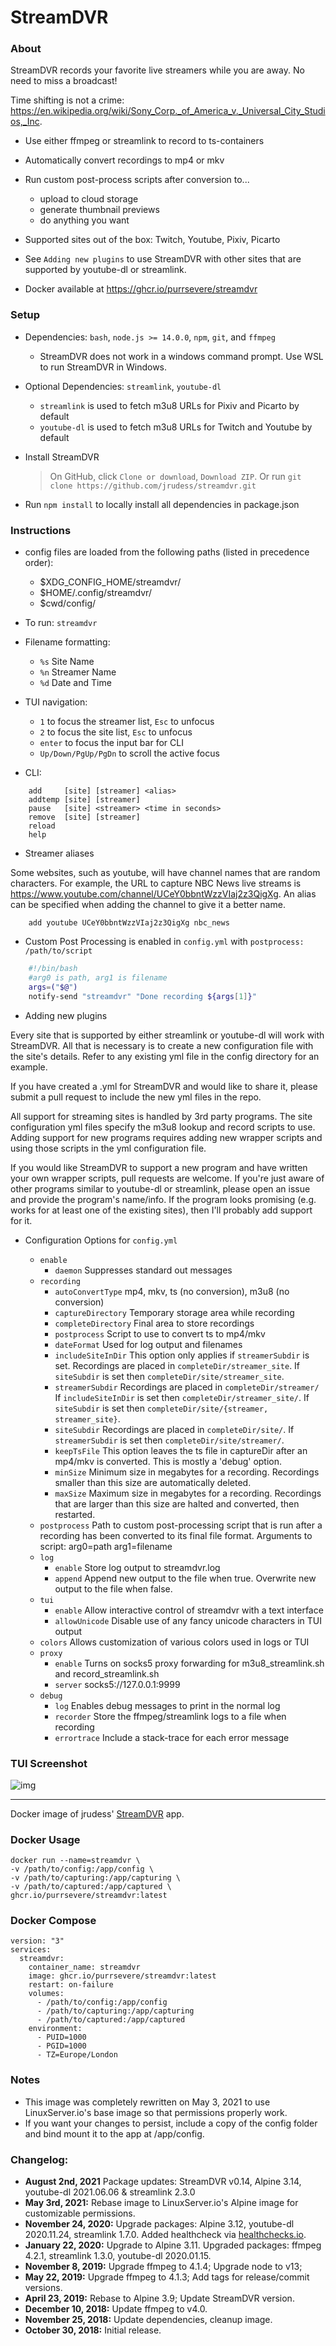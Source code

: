 StreamDVR
==========

### About ###

StreamDVR records your favorite live streamers while you are away.  No need to miss a broadcast!

Time shifting is not a crime:
https://en.wikipedia.org/wiki/Sony_Corp._of_America_v._Universal_City_Studios,_Inc.

* Use either ffmpeg or streamlink to record to ts-containers

* Automatically convert recordings to mp4 or mkv

* Run custom post-process scripts after conversion to...
    * upload to cloud storage
    * generate thumbnail previews
    * do anything you want

* Supported sites out of the box: Twitch, Youtube, Pixiv, Picarto

* See `Adding new plugins` to use StreamDVR with other sites that are supported by youtube-dl or streamlink.

* Docker available at https://ghcr.io/purrsevere/streamdvr

### Setup ###

* Dependencies: `bash`, `node.js >= 14.0.0`, `npm`, `git`, and `ffmpeg`
  * StreamDVR does not work in a windows command prompt.  Use WSL to run StreamDVR in Windows.
* Optional Dependencies: `streamlink`, `youtube-dl`

  * `streamlink` is used to fetch m3u8 URLs for Pixiv and Picarto by default
  * `youtube-dl` is used to fetch m3u8 URLs for Twitch and Youtube by default

* Install StreamDVR
  >On GitHub, click `Clone or download`, `Download ZIP`.
  >Or run `git clone https://github.com/jrudess/streamdvr.git`

* Run `npm install` to locally install all dependencies in package.json

### Instructions ###

* config files are loaded from the following paths (listed in precedence order):
  * $XDG_CONFIG_HOME/streamdvr/
  * $HOME/.config/streamdvr/
  * $cwd/config/

* To run: `streamdvr`

* Filename formatting:
  * `%s` Site Name
  * `%n` Streamer Name
  * `%d` Date and Time

* TUI navigation:
  * `1` to focus the streamer list, `Esc` to unfocus
  * `2` to focus the site list, `Esc` to unfocus
  * `enter` to focus the input bar for CLI
  * `Up/Down/PgUp/PgDn` to scroll the active focus

* CLI:
```
    add     [site] [streamer] <alias>
    addtemp [site] [streamer]
    pause   [site] <streamer> <time in seconds>
    remove  [site] [streamer]
    reload
    help
```
* Streamer aliases

Some websites, such as youtube, will have channel names that are random characters.   For example, the URL to capture NBC News live streams is https://www.youtube.com/channel/UCeY0bbntWzzVIaj2z3QigXg.  An alias can be specified when adding the channel to give it a better name.
```
    add youtube UCeY0bbntWzzVIaj2z3QigXg nbc_news
````
* Custom Post Processing is enabled in `config.yml` with `postprocess: /path/to/script`
```bash
    #!/bin/bash
    #arg0 is path, arg1 is filename
    args=("$@")
    notify-send "streamdvr" "Done recording ${args[1]}"
```
* Adding new plugins

Every site that is supported by either streamlink or youtube-dl will work with StreamDVR.  All that is necessary is to create a new configuration file with the site's details.  Refer to any existing yml file in the config directory for an example.

If you have created a <site>.yml for StreamDVR and would like to share it, please submit a pull request to include the new yml files in the repo.

All support for streaming sites is handled by 3rd party programs.  The site configuration yml files specify the m3u8 lookup and record scripts to use.   Adding support for new programs requires adding new wrapper scripts and using those scripts in the yml configuration file.

If you would like StreamDVR to support a new program and have written your own wrapper scripts, pull requests are welcome.  If you're just aware of other programs similar to youtube-dl or streamlink, please open an issue and provide the program's name/info.  If the program looks promising (e.g. works for at least one of the existing sites), then I'll probably add support for it.

* Configuration Options for `config.yml`

    * `enable`
        * `daemon`
          Suppresses standard out messages
    * `recording`
        * `autoConvertType`
          mp4, mkv, ts (no conversion), m3u8 (no conversion)
        * `captureDirectory`
          Temporary storage area while recording
        * `completeDirectory`
          Final area to store recordings
        * `postprocess`
          Script to use to convert ts to mp4/mkv
        * `dateFormat`
          Used for log output and filenames
        * `includeSiteInDir`
          This option only applies if `streamerSubdir` is set.
          Recordings are placed in `completeDir/streamer_site`.
          If `siteSubdir` is set then `completeDir/site/streamer_site`.
        * `streamerSubdir`
          Recordings are placed in `completeDir/streamer/`
          If `includeSiteInDir` is set then `completeDir/streamer_site/`.
          If `siteSubdir` is set then `completeDir/site/{streamer, streamer_site}`.
        * `siteSubdir`
          Recordings are placed in `completeDir/site/`.
          If `streamerSubdir` is set then `completeDir/site/streamer/`.
        * `keepTsFile`
          This option leaves the ts file in captureDir after an
          mp4/mkv is converted.  This is mostly a 'debug' option.
        * `minSize`
          Minimum size in megabytes for a recording.
          Recordings smaller than this size are automatically deleted.
        * `maxSize`
          Maximum size in megabytes for a recording.
          Recordings that are larger than this size are halted and
          converted, then restarted.
    * `postprocess`
      Path to custom post-processing script that is run after
      a recording has been converted to its final file format.
      Arguments to script: arg0=path arg1=filename
    * `log`
        * `enable`
          Store log output to streamdvr.log
        * `append`
          Append new output to the file when true.
          Overwrite new output to the file when false.
    * `tui`
        * `enable`
          Allow interactive control of streamdvr with a text interface
        * `allowUnicode`
          Disable use of any fancy unicode characters in TUI output
    * `colors`
       Allows customization of various colors used in logs or TUI
    * `proxy`
        * `enable`
          Turns on socks5 proxy forwarding for m3u8_streamlink.sh and record_streamlink.sh
        * `server`
          socks5://127.0.0.1:9999
    * `debug`
        * `log`
          Enables debug messages to print in the normal log
        * `recorder`
          Store the ffmpeg/streamlink logs to a file when recording
        * `errortrace`
          Include a stack-trace for each error message

### TUI Screenshot ###

![img](https://github.com/jrudess/streamdvr/blob/master/tui.png)


--------------

Docker image of jrudess' [StreamDVR](https://github.com/jrudess/streamdvr) app.

### Docker Usage
```
docker run --name=streamdvr \
-v /path/to/config:/app/config \
-v /path/to/capturing:/app/capturing \
-v /path/to/captured:/app/captured \
ghcr.io/purrsevere/streamdvr:latest
```

### Docker Compose
```
version: "3"
services:
  streamdvr:
    container_name: streamdvr
    image: ghcr.io/purrsevere/streamdvr:latest
    restart: on-failure
    volumes:
      - /path/to/config:/app/config
      - /path/to/capturing:/app/capturing
      - /path/to/captured:/app/captured
    environment:
      - PUID=1000
      - PGID=1000
      - TZ=Europe/London
```

### Notes
* This image was completely rewritten on May 3, 2021 to use LinuxServer.io's base image so that permissions properly work.
* If you want your changes to persist, include a copy of the config folder and bind mount it to the app at /app/config. 

### Changelog:
* **August 2nd, 2021** Package updates: StreamDVR v0.14, Alpine 3.14, youtube-dl 2021.06.06 & streamlink 2.3.0
* **May 3rd, 2021:** Rebase image to LinuxServer.io's Alpine image for customizable permissions.
* **November 24, 2020:** Upgrade packages: Alpine 3.12, youtube-dl 2020.11.24, streamlink 1.7.0. Added healthcheck via [healthchecks.io](https://healthchecks.io/).
* **January 22, 2020:** Upgrade to Alpine 3.11. Upgraded packages: ffmpeg 4.2.1, streamlink 1.3.0, youtube-dl 2020.01.15.
* **November 8, 2019:** Upgrade ffmpeg to 4.1.4; Upgrade node to v13;
* **May 22, 2019:** Upgrade ffmpeg to 4.1.3; Add tags for release/commit versions.
* **April 23, 2019:** Rebase to Alpine 3.9; Update StreamDVR version.
* **December 10, 2018:** Update ffmpeg to v4.0.
* **November 25, 2018:** Update dependencies, cleanup image.
* **October 30, 2018:** Initial release.
